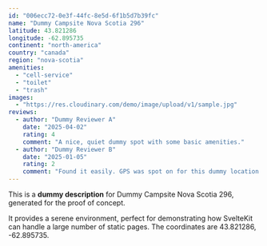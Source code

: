 ```yaml
---
id: "006ecc72-0e3f-44fc-8e5d-6f1b5d7b39fc"
name: "Dummy Campsite Nova Scotia 296"
latitude: 43.821286
longitude: -62.895735
continent: "north-america"
country: "canada"
region: "nova-scotia"
amenities:
  - "cell-service"
  - "toilet"
  - "trash"
images:
  - "https://res.cloudinary.com/demo/image/upload/v1/sample.jpg"
reviews:
  - author: "Dummy Reviewer A"
    date: "2025-04-02"
    rating: 4
    comment: "A nice, quiet dummy spot with some basic amenities."
  - author: "Dummy Reviewer B"
    date: "2025-01-05"
    rating: 2
    comment: "Found it easily. GPS was spot on for this dummy location."
---
```


This is a **dummy description** for Dummy Campsite Nova Scotia 296, generated for the proof of concept.

It provides a serene environment, perfect for demonstrating how SvelteKit can handle a large number of static pages. The coordinates are 43.821286, -62.895735.
